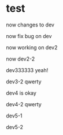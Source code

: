 # test

now changes to dev

now fix bug on dev

now working on dev2

now dev2-2

dev333333 yeah!

dev3-2 qwerty

dev4 is okay

dev4-2 qwerty

dev5-1

dev5-2
